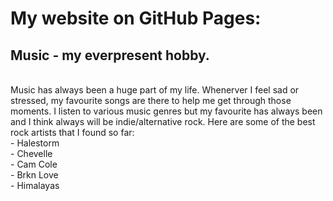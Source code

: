 # My website on GitHub Pages:

## Music - my everpresent hobby.
<br />
Music has always been a huge part of my life. Whenerver I feel sad or stressed, my favourite songs are there to help me get through those moments. I listen to various music genres but my favourite has always been and I think always will be indie/alternative rock. Here are some of the best rock artists that I found so far:
<br />
- Halestorm<br />
- Chevelle<br />
- Cam Cole<br />
- Brkn Love<br />
- Himalayas<br />
